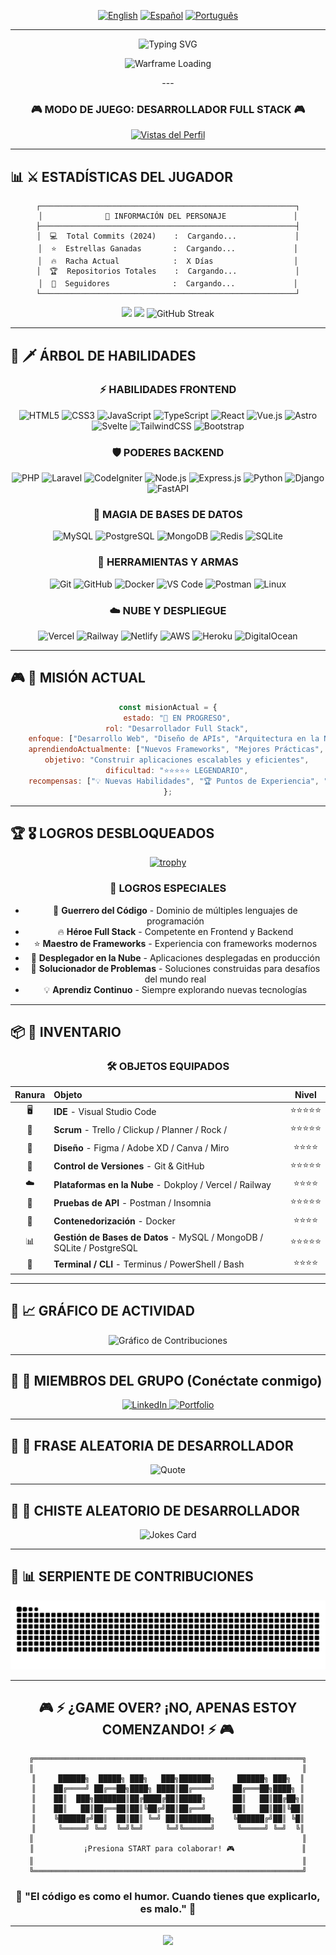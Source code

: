 <div align="center">

<!-- LANGUAGE SELECTOR -->
[![English](https://img.shields.io/badge/Language-English-blue?style=for-the-badge)](./README.md)
[![Español](https://img.shields.io/badge/Idioma-Español-red?style=for-the-badge)](./README_ES.md)
[![Português](https://img.shields.io/badge/Idioma-Português-green?style=for-the-badge)](./README_PT.md)

---

<!-- ANIMATED TITLE -->
<img src="https://readme-typing-svg.herokuapp.com?font=Press+Start+2P&size=40&duration=3000&pause=1000&color=00FF41&center=true&vCenter=true&width=800&height=100&lines=PLAYER+SELECT;%3E+YOUR_NAME+%3C;LEVEL+99+DEVELOPER" alt="Typing SVG" />

<!-- PIXEL ART GIF -->
<p align="center">
  <img src="https://media1.tenor.com/m/tQF9ESKjRaUAAAAd/warframe-warframe-loading.gif" alt="Warframe Loading" width="600" />
</p>
---

### 🎮 **MODO DE JUEGO: DESARROLLADOR FULL STACK** 🎮

[![Vistas del Perfil](https://komarev.com/ghpvc/?username=GMSantiago-Dev&color=brightgreen&style=for-the-badge&label=VISTAS+DEL+PERFIL)](https://github.com/GMSantiago-Dev)

</div>

---

## 📊 ⚔️ ESTADÍSTICAS DEL JUGADOR

<div align="center">

```
┌─────────────────────────────────────────────────────────┐
│              🎯 INFORMACIÓN DEL PERSONAJE               │
├─────────────────────────────────────────────────────────┤
│  💻  Total Commits (2024)    :  Cargando...             │
│  ⭐  Estrellas Ganadas       :  Cargando...             │
│  🔥  Racha Actual            :  X Días                  │
│  🏆  Repositorios Totales    :  Cargando...             │
│  👥  Seguidores              :  Cargando...             │
└─────────────────────────────────────────────────────────┘
```

<!-- GITHUB STATS -->
<img height="180em" src="https://github-readme-stats.vercel.app/api?username=GMSantiago-Dev&show_icons=true&theme=radical&include_all_commits=true&count_private=true&hide_border=true&bg_color=0D1117&title_color=00FF41&icon_color=00FF41&text_color=FFFFFF"/>
<img height="180em" src="https://github-readme-stats.vercel.app/api/top-langs/?username=GMSantiago-Dev&layout=compact&langs_count=8&theme=radical&hide_border=true&bg_color=0D1117&title_color=00FF41&text_color=FFFFFF"/>

<!-- STREAK STATS -->
<img src="https://github-readme-streak-stats.herokuapp.com/?user=GMSantiago-Dev&theme=radical&hide_border=true&background=0D1117&stroke=00FF41&ring=00FF41&fire=FF6D00&currStreakLabel=00FF41" alt="GitHub Streak"/>

</div>

---

## 🎯 🗡️ ÁRBOL DE HABILIDADES

<div align="center">

### ⚡ **HABILIDADES FRONTEND**
<img src="https://img.shields.io/badge/HTML5-E34F26?style=for-the-badge&logo=html5&logoColor=white" alt="HTML5" style="pointer-events: none;">
<img src="https://img.shields.io/badge/CSS3-1572B6?style=for-the-badge&logo=css3&logoColor=white" alt="CSS3" style="pointer-events: none;">
<img src="https://img.shields.io/badge/JavaScript-F7DF1E?style=for-the-badge&logo=javascript&logoColor=black" alt="JavaScript" style="pointer-events: none;">
<img src="https://img.shields.io/badge/TypeScript-007ACC?style=for-the-badge&logo=typescript&logoColor=white" alt="TypeScript" style="pointer-events: none;">
<img src="https://img.shields.io/badge/React-20232A?style=for-the-badge&logo=react&logoColor=61DAFB" alt="React" style="pointer-events: none;">
<img src="https://img.shields.io/badge/Vue.js-35495E?style=for-the-badge&logo=vue.js&logoColor=4FC08D" alt="Vue.js" style="pointer-events: none;">
<img src="https://img.shields.io/badge/Astro-FF5D01?style=for-the-badge&logo=astro&logoColor=white" alt="Astro" style="pointer-events: none;">
<img src="https://img.shields.io/badge/Svelte-FF3E00?style=for-the-badge&logo=svelte&logoColor=white" alt="Svelte" style="pointer-events: none;">
<img src="https://img.shields.io/badge/Tailwind_CSS-38B2AC?style=for-the-badge&logo=tailwind-css&logoColor=white" alt="TailwindCSS" style="pointer-events: none;">
<img src="https://img.shields.io/badge/Bootstrap-563D7C?style=for-the-badge&logo=bootstrap&logoColor=white" alt="Bootstrap" style="pointer-events: none;">

### 🛡️ **PODERES BACKEND**
<img src="https://img.shields.io/badge/PHP-777BB4?style=for-the-badge&logo=php&logoColor=white" alt="PHP" style="pointer-events: none;">
<img src="https://img.shields.io/badge/Laravel-FF2D20?style=for-the-badge&logo=laravel&logoColor=white" alt="Laravel" style="pointer-events: none;">
<img src="https://img.shields.io/badge/CodeIgniter-EF4223?style=for-the-badge&logo=codeigniter&logoColor=white" alt="CodeIgniter" style="pointer-events: none;">
<img src="https://img.shields.io/badge/Node.js-43853D?style=for-the-badge&logo=node.js&logoColor=white" alt="Node.js" style="pointer-events: none;">
<img src="https://img.shields.io/badge/Express.js-404D59?style=for-the-badge" alt="Express.js" style="pointer-events: none;">
<img src="https://img.shields.io/badge/Python-3776AB?style=for-the-badge&logo=python&logoColor=white" alt="Python" style="pointer-events: none;">
<img src="https://img.shields.io/badge/Django-092E20?style=for-the-badge&logo=django&logoColor=white" alt="Django" style="pointer-events: none;">
<img src="https://img.shields.io/badge/FastAPI-009688?style=for-the-badge&logo=fastapi&logoColor=white" alt="FastAPI" style="pointer-events: none;">

### 💾 **MAGIA DE BASES DE DATOS**
<img src="https://img.shields.io/badge/MySQL-00000F?style=for-the-badge&logo=mysql&logoColor=white" alt="MySQL" style="pointer-events: none;">
<img src="https://img.shields.io/badge/PostgreSQL-316192?style=for-the-badge&logo=postgresql&logoColor=white" alt="PostgreSQL" style="pointer-events: none;">
<img src="https://img.shields.io/badge/MongoDB-4EA94B?style=for-the-badge&logo=mongodb&logoColor=white" alt="MongoDB" style="pointer-events: none;">
<img src="https://img.shields.io/badge/Redis-DC382D?style=for-the-badge&logo=redis&logoColor=white" alt="Redis" style="pointer-events: none;">
<img src="https://img.shields.io/badge/SQLite-07405E?style=for-the-badge&logo=sqlite&logoColor=white" alt="SQLite" style="pointer-events: none;">

### 🔧 **HERRAMIENTAS Y ARMAS**
<img src="https://img.shields.io/badge/Git-F05032?style=for-the-badge&logo=git&logoColor=white" alt="Git" style="pointer-events: none;">
<img src="https://img.shields.io/badge/GitHub-181717?style=for-the-badge&logo=github&logoColor=white" alt="GitHub" style="pointer-events: none;">
<img src="https://img.shields.io/badge/Docker-2496ED?style=for-the-badge&logo=docker&logoColor=white" alt="Docker" style="pointer-events: none;">
<img src="https://img.shields.io/badge/VS_Code-007ACC?style=for-the-badge&logo=visual-studio-code&logoColor=white" alt="VS Code" style="pointer-events: none;">
<img src="https://img.shields.io/badge/Postman-FF6C37?style=for-the-badge&logo=postman&logoColor=white" alt="Postman" style="pointer-events: none;">
<img src="https://img.shields.io/badge/Linux-FCC624?style=for-the-badge&logo=linux&logoColor=black" alt="Linux" style="pointer-events: none;">

### ☁️ **NUBE Y DESPLIEGUE**
<img src="https://img.shields.io/badge/Vercel-000000?style=for-the-badge&logo=vercel&logoColor=white" alt="Vercel" style="pointer-events: none;">
<img src="https://img.shields.io/badge/Railway-0B0D0E?style=for-the-badge&logo=railway&logoColor=white" alt="Railway" style="pointer-events: none;">
<img src="https://img.shields.io/badge/Netlify-00C7B7?style=for-the-badge&logo=netlify&logoColor=white" alt="Netlify" style="pointer-events: none;">
<img src="https://img.shields.io/badge/AWS-232F3E?style=for-the-badge&logo=amazon-aws&logoColor=white" alt="AWS" style="pointer-events: none;">
<img src="https://img.shields.io/badge/Heroku-430098?style=for-the-badge&logo=heroku&logoColor=white" alt="Heroku" style="pointer-events: none;">
<img src="https://img.shields.io/badge/Digital_Ocean-0080FF?style=for-the-badge&logo=digitalocean&logoColor=white" alt="DigitalOcean" style="pointer-events: none;">

</div>

---

## 🎮 📜 MISIÓN ACTUAL

<div align="center">

```javascript
const misionActual = {
    estado: "🔄 EN PROGRESO",
    rol: "Desarrollador Full Stack",
    enfoque: ["Desarrollo Web", "Diseño de APIs", "Arquitectura en la Nube"],
    aprendiendoActualmente: ["Nuevos Frameworks", "Mejores Prácticas", "Diseño de Sistemas"],
    objetivo: "Construir aplicaciones escalables y eficientes",
    dificultad: "⭐⭐⭐⭐⭐ LEGENDARIO",
    recompensas: ["💡 Nuevas Habilidades", "🏆 Puntos de Experiencia", "🎯 Logro Desbloqueado"]
};
```

</div>

---

## 🏆 🎖️ LOGROS DESBLOQUEADOS

<div align="center">

[![trophy](https://github-profile-trophy.vercel.app/?username=GMSantiago-Dev&theme=radical&no-frame=true&no-bg=true&column=7&margin-w=15&margin-h=15)](https://github.com/ryo-ma/github-profile-trophy)

### 🌟 **LOGROS ESPECIALES**
- 🎯 **Guerrero del Código** - Dominio de múltiples lenguajes de programación
- 🔥 **Héroe Full Stack** - Competente en Frontend y Backend
- ⭐ **Maestro de Frameworks** - Experiencia con frameworks modernos
- 🚀 **Desplegador en la Nube** - Aplicaciones desplegadas en producción
- 🤝 **Solucionador de Problemas** - Soluciones construidas para desafíos del mundo real
- 💡 **Aprendiz Continuo** - Siempre explorando nuevas tecnologías

</div>

---

## 📦 🎒 INVENTARIO

<div align="center">

### 🛠️ **OBJETOS EQUIPADOS**

| Ranura | Objeto | Nivel |
|:----:|:-----|:-----:|
| 🖥️ | **IDE** - Visual Studio Code | ⭐⭐⭐⭐⭐ |
| 📝 | **Scrum** - Trello / Clickup / Planner / Rock / | ⭐⭐⭐⭐⭐ |
| 🎨 | **Diseño** - Figma / Adobe XD / Canva / Miro | ⭐⭐⭐⭐ |
| 📱 | **Control de Versiones** - Git & GitHub | ⭐⭐⭐⭐⭐ |
| ☁️ | **Plataformas en la Nube** - Dokploy / Vercel / Railway | ⭐⭐⭐⭐ |
| 🧪 | **Pruebas de API** - Postman / Insomnia | ⭐⭐⭐⭐⭐ |
| 🐳 | **Contenedorización** - Docker | ⭐⭐⭐⭐ |
| 📊 | **Gestión de Bases de Datos** - MySQL / MongoDB / SQLite / PostgreSQL | ⭐⭐⭐⭐⭐ |
| 🧮 | **Terminal / CLI** - Terminus / PowerShell / Bash | ⭐⭐⭐⭐ |

</div>

---

## 🎲 📈 GRÁFICO DE ACTIVIDAD

<div align="center">

<!-- CONTRIBUTION GRAPH -->
<img src="https://github-readme-activity-graph.vercel.app/graph?username=GMSantiago-Dev&theme=react-dark&hide_border=true&area=true&bg_color=0D1117&color=00FF41&line=00FF41&point=FFFFFF" alt="Gráfico de Contribuciones"/>

</div>

---

## 👥 🤝 MIEMBROS DEL GRUPO (Conéctate conmigo)

<div align="center">

<a href="https://linkedin.com/in/santiago-galeano-mendieta-a8914416a" target="_blank">
  <img src="https://img.shields.io/badge/LinkedIn-0077B5?style=for-the-badge&logo=linkedin&logoColor=white" alt="LinkedIn">
</a>
<a href="https://gmsantiago.fluxoweb.net" target="_blank">
  <img src="https://img.shields.io/badge/Portfolio-FF5722?style=for-the-badge&logo=google-chrome&logoColor=white" alt="Portfolio">
</a>

<!-- 
<a href="https://twitter.com/YOUR_TWITTER" target="_blank">
  <img src="https://img.shields.io/badge/Twitter-1DA1F2?style=for-the-badge&logo=twitter&logoColor=white" alt="Twitter">
</a>
<a href="mailto:your.email@example.com" target="_blank">
  <img src="https://img.shields.io/badge/Email-D14836?style=for-the-badge&logo=gmail&logoColor=white" alt="Email">
</a>
<a href="https://discord.com/users/YOUR_DISCORD" target="_blank">
  <img src="https://img.shields.io/badge/Discord-7289DA?style=for-the-badge&logo=discord&logoColor=white" alt="Discord">
</a>
-->

</div>

---

## 💬 💭 FRASE ALEATORIA DE DESARROLLADOR

<div align="center">

![Quote](https://quotes-github-readme.vercel.app/api?type=horizontal&theme=radical)

</div>

---

## 🎯 🎲 CHISTE ALEATORIO DE DESARROLLADOR

<div align="center">

![Jokes Card](https://readme-jokes.vercel.app/api?theme=radical&hideBorder)

</div>

---

## 🐍 📊 SERPIENTE DE CONTRIBUCIONES

<div align="center">

<picture>
  <source media="(prefers-color-scheme: dark)" srcset="https://raw.githubusercontent.com/GMSantiago-Dev/GMSantiago-Dev/output/github-contribution-grid-snake-dark.svg">
  <source media="(prefers-color-scheme: light)" srcset="https://raw.githubusercontent.com/GMSantiago-Dev/GMSantiago-Dev/output/github-contribution-grid-snake-light.svg">
  <img alt="animación de serpiente de contribuciones de github" src="https://raw.githubusercontent.com/GMSantiago-Dev/GMSantiago-Dev/output/github-contribution-grid-snake.svg">
</picture>

</div>

---

<div align="center">

## 🎮 ⚡ ¿GAME OVER? ¡NO, APENAS ESTOY COMENZANDO! ⚡ 🎮

```ascii
╔════════════════════════════════════════════════════════════╗
║                                                            ║
║     ██████╗  █████╗ ███╗   ███╗███████╗     ██████╗ ███╗  ║
║    ██╔════╝ ██╔══██╗████╗ ████║██╔════╝    ██╔═══██╗████╗ ║
║    ██║  ███╗███████║██╔████╔██║█████╗      ██║   ██║██╔██╗║
║    ██║   ██║██╔══██║██║╚██╔╝██║██╔══╝      ██║   ██║██║╚██║
║    ╚██████╔╝██║  ██║██║ ╚═╝ ██║███████╗    ╚██████╔╝██║ ╚█║
║     ╚═════╝ ╚═╝  ╚═╝╚═╝     ╚═╝╚══════╝     ╚═════╝ ╚═╝  ╚║
║                                                            ║
║           ¡Presiona START para colaborar! 🎮               ║
║                                                            ║
╚════════════════════════════════════════════════════════════╝
```

### 🌟 **"El código es como el humor. Cuando tienes que explicarlo, es malo."** 🌟

---

<img src="https://capsule-render.vercel.app/api?type=waving&color=gradient&customColorList=6,11,20&height=150&section=footer&text=¡Gracias%20por%20visitar!&fontSize=40&fontColor=fff&animation=twinkling&fontAlignY=72"/>

</div>
